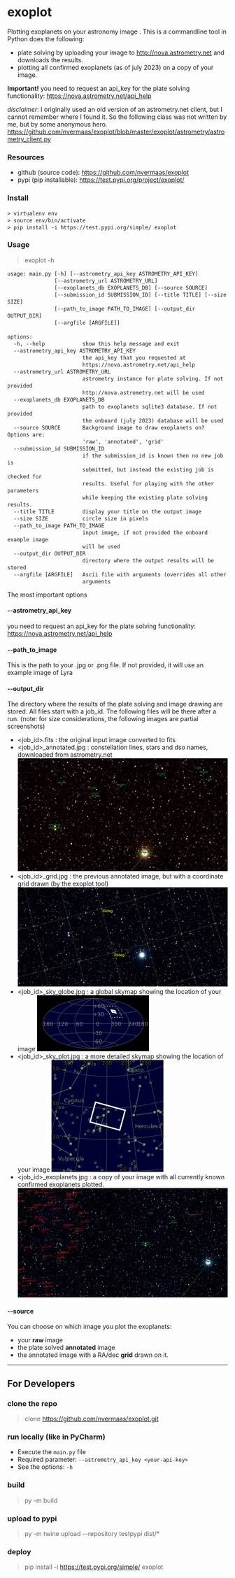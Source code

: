 # exoplot

Plotting exoplanets on your astronomy image .
This is a commandline tool in Python does the following:
* plate solving by uploading your image to http://nova.astrometry.net and downloads the results. 
* plotting all confirmed exoplanets (as of july 2023) on a copy of your image.

**Important!** you need to request an api_key for the plate solving functionality: https://nova.astrometry.net/api_help

*disclaimer*:
I originally used an old version of an astrometry.net client, but I cannot remember where I found it.
So the following class was not written by me, but by some anonymous hero.
https://github.com/nvermaas/exoplot/blob/master/exoplot/astrometry/astrometry_client.py

### Resources
* github (source code): https://github.com/nvermaas/exoplot
* pypi (pip installable): https://test.pypi.org/project/exoplot/

### Install
```
> virtualenv env
> source env/bin/activate
> pip install -i https://test.pypi.org/simple/ exoplot
```

### Usage
> exoplot -h

```
usage: main.py [-h] [--astrometry_api_key ASTROMETRY_API_KEY]
               [--astrometry_url ASTROMETRY_URL]
               [--exoplanets_db EXOPLANETS_DB] [--source SOURCE]
               [--submission_id SUBMISSION_ID] [--title TITLE] [--size SIZE]
               [--path_to_image PATH_TO_IMAGE] [--output_dir OUTPUT_DIR]
               [--argfile [ARGFILE]]

options:
  -h, --help            show this help message and exit
  --astrometry_api_key ASTROMETRY_API_KEY
                        the api_key that you requested at
                        https://nova.astrometry.net/api_help
  --astrometry_url ASTROMETRY_URL
                        astrometry instance for plate solving. If not provided
                        http://nova.astrometry.net will be used
  --exoplanets_db EXOPLANETS_DB
                        path to exoplanets sqlite3 database. If not provided
                        the onboard (july 2023) database will be used
  --source SOURCE       Background image to draw exoplanets on? Options are:
                        'raw', 'annotated', 'grid'
  --submission_id SUBMISSION_ID
                        if the submission_id is known then no new job is
                        submitted, but instead the existing job is checked for
                        results. Useful for playing with the other parameters
                        while keeping the existing plate solving results.
  --title TITLE         display your title on the output image
  --size SIZE           circle size in pixels
  --path_to_image PATH_TO_IMAGE
                        input image, if not provided the onboard example image
                        will be used
  --output_dir OUTPUT_DIR
                        directory where the output results will be stored
  --argfile [ARGFILE]   Ascii file with arguments (overrides all other
                        arguments

```

The most important options

#### --astrometry_api_key
you need to request an api_key for the plate solving functionality: https://nova.astrometry.net/api_help

#### --path_to_image
This is the path to your .jpg or .png file.
If not provided, it will use an example image of Lyra

#### --output_dir
The directory where the results of the plate solving and image drawing are stored.
All files start with a job_id. The following files will be there after a run.
(note: for size considerations, the following images are partial screenshots)

* <job_id>.fits : the original input image converted to fits
* <job_id>_annotated.jpg : constellation lines, stars and dso names, downloaded from astrometry.net
![](/docs/annotated.jpg)
* <job_id>_grid.jpg : the previous annotated image, but with a coordinate grid drawn (by the exoplot tool) 
![](/docs/grid.jpg)
* <job_id>_sky_globe.jpg : a global skymap showing the location of your image 
![](/docs/sky_globe.jpg)
* <job_id>_sky_plot.jpg : a more detailed skymap showing the location of your image
![](/docs/sky_plot.jpg)
* <job_id>_exoplanets.jpg : a copy of your image with all currently known confirmed exoplanets plotted.
![](/docs/exoplanets.jpg)

#### --source
You can choose on which image you plot the exoplanets:
* your **raw** image
* the plate solved **annotated** image
* the annotated image with a RA/dec **grid** drawn on it.


----

## For Developers

### clone the repo
> clone https://github.com/nvermaas/exoplot.git

### run locally (like in PyCharm)
* Execute the ```main.py``` file
* Required parameter: ```--astrometry_api_key <your-api-key>```
* See the options: `-h`

### build
> py -m build
### upload to pypi
> py -m twine upload --repository testpypi dist/*

### deploy
> pip install -i https://test.pypi.org/simple/ exoplot
